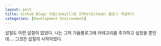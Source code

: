 ```yaml
---
layout: post
title: Github Blog/ 지킬(Jekyll)로 깃허브(Github) 블로그 개설하기
categories: [Development Environment]
---
```


삽질도 이런 삽질이 없었다. 나는 그저 기술블로그에 카테고리를 추가하고 싶었을 뿐인데.... 그것은 삽질의 시작이었다. 
